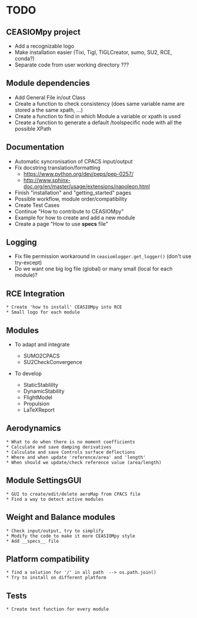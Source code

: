 # TODO

## CEASIOMpy project
* Add a recognizable logo
* Make installation easier (Tixi, Tigl, TIGLCreator, sumo, SU2, RCE, conda?)
* Separate code from user working directory ???

## Module dependencies
* Add General File in/out Class
* Create a function to check consistency (does same variable name are stored a the same xpath, ...)
* Create a function to find in which Module a variable or xpath is used
* Create a function to generate a default /toolspecific node with all the possible XPath

## Documentation
* Automatic syncronisation of CPACS input/output
* Fix docstring translation/formatting
    * https://www.python.org/dev/peps/pep-0257/
    * http://www.sphinx-doc.org/en/master/usage/extensions/napoleon.html
* Finish "installation" and "getting_started" pages
* Possible workflow, module order/compatibility
* Create Test Cases
* Continue "How to contribute to CEASIOMpy"
* Example for how to create and add a new module
* Create a page "How to use __specs__ file"

## Logging
* Fix file permission workaround in `ceasiomlogger.get_logger()` (don't use try-except)
* Do we want one big log file (global) or many small (local for each module)?

## RCE Integration
    * Create 'how to install' CEASIOMpy into RCE
    * Small logo for each module

## Modules
* To adapt and integrate
    * SUMO2CPACS
    * SU2CheckConvergence

* To develop
    * StaticStablility
    * DynamicStability
    * FlightModel
    * Propulsion
    * LaTeXReport

## Aerodynamics
    * What to do when there is no moment coefficients
    * Calculate and save damping derivatives
    * Calculate and save Controls surface deflections
    * Where and when update 'reference/area' and 'length'
    * When should we update/check reference value (area/length)

## Module SettingsGUI
    * GUI to create/edit/delete aeroMap from CPACS file
    * Find a way to detect active modules

## Weight and Balance modules
    * Check input/output, try to simplify
    * Modify the code to make it more CEASIOMpy style
    * Add __specs__ file

## Platform compatibility
    * find a solution for '/' in all path  --> os.path.join()
    * Try to install on different platform

## Tests
    * Create test function for every module
